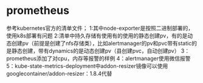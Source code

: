 # prometheus
参考kubernetes官方的清单文件；
1:其中node-exporter是按照二进制部署的，使用k8s部署有问题
2:清单中持久存储有使用有的使用的静态创建pv，有的是动态创建pv（前提是创建了nfs存储类），比如alertmanager的pv和pvc带有static的是静态创建，带有dynamics的是动态创建pv（县创建pvc，自动创建pv）
3：prometheus添加了对cpu，内存等报警的样例
4：alertmanager使用微信报警
5：kube-state-metrics-deployment中addon-resizer镜像可以使用googlecontainer/addon-resizer：1.8.4代替
